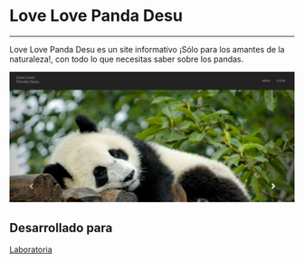 # Love Love Panda Desu
----

Love Love Panda Desu es un site informativo ¡Sólo para los amantes de la naturaleza!, con todo lo que necesitas saber sobre los pandas. 


![panda-preview](assets/images/sample-image.png)

## Desarrollado para

[Laboratoria](http://www.laboratoria.la/)



